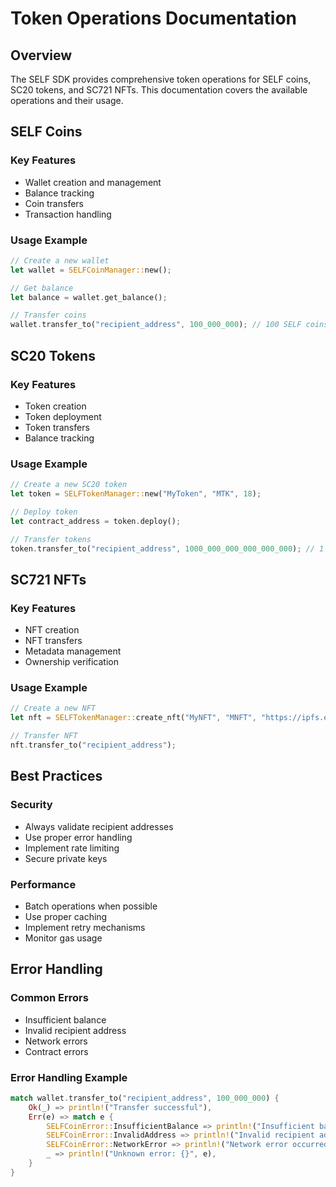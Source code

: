 # Token Operations Documentation

## Overview
The SELF SDK provides comprehensive token operations for SELF coins, SC20 tokens, and SC721 NFTs. This documentation covers the available operations and their usage.

## SELF Coins

### Key Features
- Wallet creation and management
- Balance tracking
- Coin transfers
- Transaction handling

### Usage Example
```rust
// Create a new wallet
let wallet = SELFCoinManager::new();

// Get balance
let balance = wallet.get_balance();

// Transfer coins
wallet.transfer_to("recipient_address", 100_000_000); // 100 SELF coins
```

## SC20 Tokens

### Key Features
- Token creation
- Token deployment
- Token transfers
- Balance tracking

### Usage Example
```rust
// Create a new SC20 token
let token = SELFTokenManager::new("MyToken", "MTK", 18);

// Deploy token
let contract_address = token.deploy();

// Transfer tokens
token.transfer_to("recipient_address", 1000_000_000_000_000_000); // 1 SC20 token
```

## SC721 NFTs

### Key Features
- NFT creation
- NFT transfers
- Metadata management
- Ownership verification

### Usage Example
```rust
// Create a new NFT
let nft = SELFTokenManager::create_nft("MyNFT", "MNFT", "https://ipfs.example.com/token-uri");

// Transfer NFT
nft.transfer_to("recipient_address");
```

## Best Practices

### Security
- Always validate recipient addresses
- Use proper error handling
- Implement rate limiting
- Secure private keys

### Performance
- Batch operations when possible
- Use proper caching
- Implement retry mechanisms
- Monitor gas usage

## Error Handling

### Common Errors
- Insufficient balance
- Invalid recipient address
- Network errors
- Contract errors

### Error Handling Example
```rust
match wallet.transfer_to("recipient_address", 100_000_000) {
    Ok(_) => println!("Transfer successful"),
    Err(e) => match e {
        SELFCoinError::InsufficientBalance => println!("Insufficient balance"),
        SELFCoinError::InvalidAddress => println!("Invalid recipient address"),
        SELFCoinError::NetworkError => println!("Network error occurred"),
        _ => println!("Unknown error: {}", e),
    }
}
```
